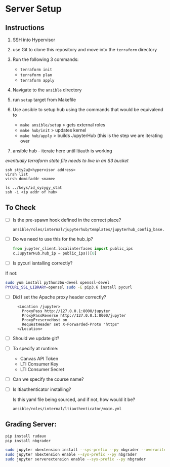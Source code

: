 # Server Setup

## Instructions

1.  SSH into Hypervisor 
2.  use Git to clone this repository and move into the `terraform` directory
3.  Run the following 3 commands:
    - `terraform init`
    - `terraform plan`
    - `terraform apply`
4.  Navigate to the `ansible` directory 
4.  run `setup` target from Makefile
4.  Use ansible to setup hub using the commands that would be equivalend to 
     - `make ansible/setup` > gets external roles
     - `make hub/init` > updates kernel 
     - `make hub/apply` > builds JupyterHub (this is the step we are iterating over
     
5.  ansible hub - iterate here until ltiauth is working

*eventually terraform state file needs to live in an S3 bucket*

```
ssh stty2u@<hypervisor address>
virsh list
virsh domifaddr <name>

ls ../keys/id_syzygy_stat
ssh -i <ip addr of hub>
```

## To Check

- [ ] Is the pre-spawn hook defined in the correct place?

  ```
  ansible/roles/internal/jupyterhub/templates/jupyterhub_config_base.py.j2
  ```

- [ ] Do we need to use this for the hub_ip?

  ```python
  from jupyter_client.localinterfaces import public_ips
  c.JupyterHub.hub_ip = public_ips()[0]
  ```

- [ ] Is pycurl isntalling correctly?

If not:

```sh
sudo yum install python36u-devel openssl-devel
PYCURL_SSL_LIBRARY=openssl sudo -E pip3.6 install pycurl
```

- [ ] Did I set the Apache proxy header correctly?

  ```
    <Location /jupyter>
      ProxyPass http://127.0.0.1:8000/jupyter
      ProxyPassReverse http://127.0.0.1:8000/jupyter
      ProxyPreserveHost on
      RequestHeader set X-Forwarded-Proto "https"
    </Location>
  ```

- [ ] Should we update git?

- [ ] To specify at runtime:

  - Canvas API Token
  - LTI Consumer Key
  - LTI Consumer Secret

- [ ] Can we specify the course name?

- [ ] Is ltiauthenticator installing?

  Is this yaml file being sourced, and if not, how would it be?

  ```
  ansible/roles/internal/ltiauthenticator/main.yml
  ```

## Grading Server:

```bash
pip install rudaux
pip install nbgrader

sudo jupyter nbextension install --sys-prefix --py nbgrader --overwrite
sudo jupyter nbextension enable --sys-prefix --py nbgrader
sudo jupyter serverextension enable --sys-prefix --py nbgrader
```
